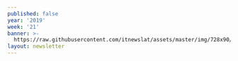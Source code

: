 ```yaml
---
published: false
year: '2019'
week: '21'
banner: >-
  https://raw.githubusercontent.com/itnewslat/assets/master/img/728x90/Banner-Resumen.jpg
layout: newsletter
---
```

